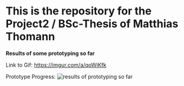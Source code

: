 # This is the repository for the Project2 / BSc-Thesis of Matthias Thomann

**Results of some prototyping so far**

Link to Gif: https://imgur.com/a/qoWiKfk

Prototype Progress:
![results of prototyping so far](https://gitlab.ti.bfh.ch/cpvr-students/cloud-shader/-/raw/master/doc/img/unity%20captures/final%20shot%20prototype%202.PNG "Results of prototyping so far")